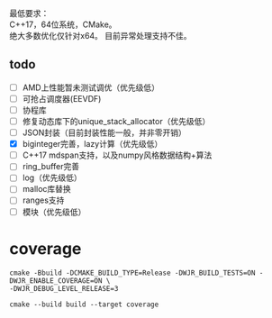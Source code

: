 最低要求：  \
C++17，64位系统，CMake。  \
绝大多数优化仅针对x64。 目前异常处理支持不佳。  

## todo
- [ ] AMD上性能暂未测试调优（优先级低）
- [ ] 可抢占调度器(EEVDF)
- [ ] 协程库
- [ ] 修复动态库下的unique_stack_allocator（优先级低）
- [ ] JSON封装（目前封装性能一般，并非零开销）
- [x] biginteger完善，lazy计算（优先级低）
- [ ] C++17 mdspan支持，以及numpy风格数据结构+算法
- [ ] ring_buffer完善
- [ ] log（优先级低）
- [ ] malloc库替换
- [ ] ranges支持
- [ ] 模块（优先级低）

# coverage
```
cmake -Bbuild -DCMAKE_BUILD_TYPE=Release -DWJR_BUILD_TESTS=ON -DWJR_ENABLE_COVERAGE=ON \
-DWJR_DEBUG_LEVEL_RELEASE=3

cmake --build build --target coverage
```